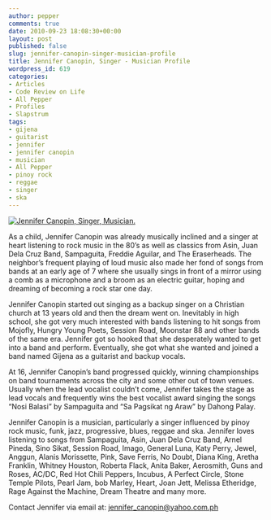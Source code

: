 ```yaml
---
author: pepper
comments: true
date: 2010-09-23 18:08:30+00:00
layout: post
published: false
slug: jennifer-canopin-singer-musician-profile
title: Jennifer Canopin, Singer - Musician Profile
wordpress_id: 619
categories:
- Articles
- Code Review on Life
- All Pepper
- Profiles
- Slapstrum
tags:
- gijena
- guitarist
- jennifer
- jennifer canopin
- musician
- All Pepper
- pinoy rock
- reggae
- singer
- ska
---
```


[![Jennifer Canopin, Singer, Musician.](http://www.reengo.com/wp-content/uploads/2010/09/profile.jpg)](http://www.reengo.com/jennifer-canopin-singer-musician-profile/profile)

As a child, Jennifer Canopin was already musically inclined and a singer at heart listening to rock music in the 80’s as well as classics from Asin, Juan Dela Cruz Band, Sampaguita, Freddie Aguilar, and The Eraserheads. The neighbor’s frequent playing of loud music also made her fond of songs from bands at an early age of 7 where she usually sings in front of a mirror using a comb as a microphone and a broom as an electric guitar, hoping and dreaming of becoming a rock star one day.

Jennifer Canopin started out singing as a backup singer on a Christian church at 13 years old and then the dream went on. Inevitably in high school, she got very much interested with bands listening to hit songs from Mojofly, Hungry Young Poets, Session Road, Moonstar 88 and other bands of the same era. Jennifer got so hooked that she desperately wanted to get into a band and perform. Eventually, she got what she wanted and joined a band named Gijena as a guitarist and backup vocals.

At 16, Jennifer Canopin’s band progressed quickly, winning championships on band tournaments across the city and some other out of town venues. Usually when the lead vocalist couldn’t come, Jennifer takes the stage as lead vocals and frequently wins the best vocalist award singing the songs “Nosi Balasi” by Sampaguita and “Sa Pagsikat ng Araw” by Dahong Palay.

Jennifer Canopin is a musician, particularly a singer influenced by pinoy rock music, funk, jazz, progressive, blues, reggae and ska. Jennifer loves listening to songs from Sampaguita, Asin, Juan Dela Cruz Band, Arnel Pineda, Sino Sikat, Session Road, Imago, General Luna, Katy Perry, Jewel, Anggun, Alanis Morissette, Pink, Save Ferris, No Doubt, Diana King, Aretha Franklin, Whitney Houston, Roberta Flack, Anita Baker, Aerosmith, Guns and Roses, AC/DC, Red Hot Chili Peppers, Incubus, A Perfect Circle, Stone Temple Pilots, Pearl Jam, bob Marley, Heart, Joan Jett, Melissa Etheridge, Rage Against the Machine, Dream Theatre and many more.

Contact Jennifer via email at: [jennifer_canopin@yahoo.com.ph](mailto:jennifer_canopin@yahoo.com.ph)
